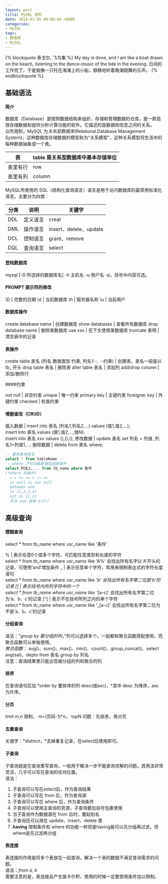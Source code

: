 ```yaml
---
layout: post
title: MySQL 进阶
date: 2018-01-05 00:00:00 +0800
categories: 
- MySQL
tags: 
- 数据库
- MySQL
---
```



{% blockquote 泰戈尔, 飞鸟集 %}
	My day is done, and I am like a boat drawn on the beach, listening to the dance-music of the tide in the evening.
	日间的工作完了，于是我像一只托在海滩上的小船，静静地听着晚潮跳舞的乐声。
{% endblockquote %}

<!-- more -->

## 基础语法

#### 简介

数据库（Database）是按照数据结构来组织、存储和管理数据的仓库，是一款高效存储数据和提供分析计算功能的软件。它描述的是数据和信息之间的关系。<br>
众所周知，MySQL 为*关系型数据库*(Relational Database Management System)，这种数据库存储数据的模型称为“关系模型”，这种关系模型将生活中的每种数据抽象成一个表。

  | 表       | table  是关系型数据库中基本存储单位 |
  | -------- | ----------------------------------- |
  | 表里有行 | row                                 |
  | 表里有列 | column                              |

MySQL所使用的 SQL（结构化查询语言）语言是用于访问数据库的最常用标准化语言。主要分为四类：

| 分类 | 说明     | 关键字                 |
| ---- | -------- | ---------------------- |
| DDL  | 定义语言 | creat                  |
| DML  | 操作语言 | insert、delete、update |
| DCL  | 控制语言 | grant、remove          |
| DQL  | 查询语言 | select                 |

#### 登陆数据库 

mysql [-D 所选择的数据库名] -h 主机名 -u 用户名 -p，括号中内容可选。

#### PROMPT 提示符的修改

\D | 完整的日期
\d | 当前数据库
\h | 服务器名称
\u | 当前用户

#### 数据库操作

create database name | 创建数据库
show databases       | 查看所有数据库
drop database name   | 删除某数据库
use xxx              | 在下文使用某数据库
truncate 表明        | 清空表中的记录

#### 表操作

create table 表名 (列名 数据类型 约束, 列名1···, ···约束) | 创建表，表名一般是以tb_ 开头 
drop table  表名  | 删除表
alter table  表名 | 添加列
add/drop  column  | 添加/删除行

####约束

not null      | 非空约束
unique        | 唯一约束
primary key   | 主键约束
foreigner key | 外键约束
checked       | 检查约束   

#### 增删查改（CRUD）

插入数据 | insert into 表名 (列名1,列名2,...) values (值1,值2,...); <br>insert into 表名 values (值1,值2,...,值N); <br>insert into 表名 xxx values (),(),();
修改数据 | update 表名 set 列名 = 列值 ,列名1=列值1,...;
删除数据 | delete from 表名 where;

``` sql
-- 基本查询语法
select * from tableName --
-- where 子句功能是增加选择条件  
select 列名1,... from tb_name where 条件 
/*where 的条件{
  > < >= <= = != <> 
  is null is not null
  between and 
  in (1,2,3,4)
  not in (1,2)
  并且 and 或者 or}*/
```

## 高级查询

#### 模糊查询

select \* from tb_name where usr_name like '条件' 

%     | 表示任意0个或多个字符。可匹配任意类型和长度的字符 <br> select \* from tb_name where usr_name like 'A%' 会找出所有名字以‘A'开头的记录，可使用‘and’增加条件
_     | 表示任意单个字符，常用来限制表达式的字符长度语句 <br> select \* from tb_name where usr_name like '_b' 会找出所有名字第二位是‘b’的记录
[]    | 表示括号内所列字符中的一个 <br> select \* from tb_name where usr_name like '_[a-c]' 会找出所有名字第二位为‘a、b、c’的记录
[^]   | 表示不在括号所列之内的单个字符 <br> select \* from tb_name where usr_name like '_[a-c]' 会找出所有名字第二位为不是‘a、b、c’的记录

#### 分组查询

语法：“*group by 要分组的列*，”列可以选择多个。一般都和聚合函数搭配使用，而聚合函数可以单独使用。<br>
*聚合函数：* avg()、sum()、max()、min()、count()、group_concat()、select avg(sal)、depto from 表名 group by 列名 <br>
注意：查询结果里只能出现被分组的列和聚合的列

#### 排序

在查询语句后加 *order by 要排序的列 desc(或asc)，*其中 desc 为降序，asc 为升序。

#### 分页

limit m,n  限制，
m=(页码-1)\*n，
topN 问题：先排序，再分页

#### 去重查询
关键字：*distinct，*去掉重复记录，在select后使用即可。

#### 子查询

子查询就是在查询里写查询，一般用于解决一步不能查询求解的问题。其用法非常灵活，几乎可以写在查询的任何位置。<br>
语法：<br>
1. 子查询可以写在select后，作为查询结果
2. 子查询可以写在 from 后，作为查询源
3. 子查询可以写在 where 后，作为查询条件
4. 子查询可以使用主查询的资源，子查询要加括号包裹使用
5. 当子查询作为数据源在 from 后时，要起别名
6. 子查询还可以用在 update、insert、delete 里
7. **having** 限制条件和 where 的功能一样但是having是可以先分组再过滤，但where是先过滤再分组

#### 表连接

表连接的作用是将多个表放在一起查询，解决一个表的数据不满足查询需求的问题。<br>
语法：*from a, b* <br>
需要注意的是，表连接会产生笛卡尔积，使用的时候一定要使用条件加以限制。











